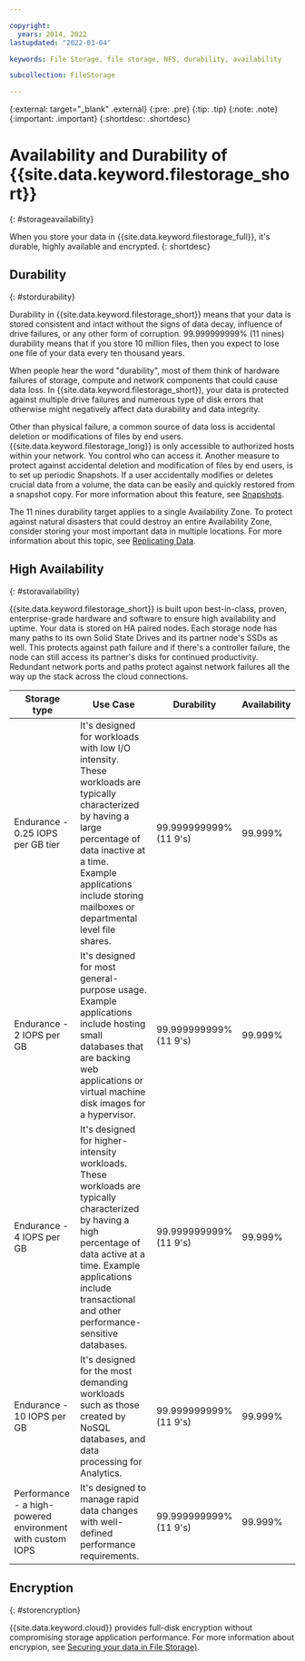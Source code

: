 ```yaml
---

copyright:
  years: 2014, 2022
lastupdated: "2022-03-04"

keywords: File Storage, file storage, NFS, durability, availability

subcollection: FileStorage

---
```

{:external: target="_blank" .external}
{:pre: .pre}
{:tip: .tip}
{:note: .note}
{:important: .important}
{:shortdesc: .shortdesc}

# Availability and Durability of {{site.data.keyword.filestorage_short}}
{: #storageavailability}

When you store your data in {{site.data.keyword.filestorage_full}}, it's durable, highly available and encrypted.
{: shortdesc}

## Durability
{: #stordurability}

Durability in {{site.data.keyword.filestorage_short}} means that your data is stored consistent and intact without the signs of data decay, influence of drive failures, or any other form of corruption. 99.999999999% (11 nines) durability means that if you store 10 million files, then you expect to lose one file of your data every ten thousand years.

When people hear the word "durability", most of them think of hardware failures of storage, compute and network components that could cause data loss. In {{site.data.keyword.filestorage_short}}, your data is protected against multiple drive failures and numerous type of disk errors that otherwise might negatively affect data durability and data integrity.

Other than physical failure, a common source of data loss is accidental deletion or modifications of files by end users. {{site.data.keyword.filestorage_long}} is only accessible to authorized hosts within your network. You control who can access it. Another measure to protect against accidental deletion and modification of files by end users, is to set up periodic Snapshots. If a user accidentally modifies or deletes crucial data from a volume, the data can be easily and quickly restored from a snapshot copy. For more information about this feature, see [Snapshots](/docs/FileStorage?topic=FileStorage-snapshot).

The 11 nines durability target applies to a single Availability Zone. To protect against natural disasters that could destroy an entire Availability Zone, consider storing your most important data in multiple locations. For more information about this topic, see [Replicating Data](/docs/FileStorage?topic=FileStorage-replicatio).

## High Availability
{: #storavailability}

{{site.data.keyword.filestorage_short}} is built upon best-in-class, proven, enterprise-grade hardware and software to ensure high availability and uptime. Your data is stored on HA paired nodes. Each storage node has many paths to its own Solid State Drives and its partner node's SSDs as well. This protects against path failure and if there's a controller failure, the node can still access its partner's disks for continued productivity. Redundant network ports and paths protect against network failures all the way up the stack across the cloud connections.

| Storage type | Use Case | Durability | Availability |
|--------------|----------|------------|--------------|
| Endurance -  0.25 IOPS per GB tier  |  It's designed for workloads with low I/O intensity. These workloads are typically characterized by having a large percentage of data inactive at a time. Example applications include storing mailboxes or departmental level file shares. | 99.999999999% (11 9's) | 99.999%       |
| Endurance - 2 IOPS per GB | It's designed for most general-purpose usage. Example applications include hosting small databases that are backing web applications or virtual machine disk images for a hypervisor.| 99.999999999% (11 9's) | 99.999% |
| Endurance - 4 IOPS per GB| It's designed for higher-intensity workloads. These workloads are typically characterized by having a high percentage of data active at a time. Example applications include transactional and other performance-sensitive databases. | 99.999999999% (11 9's) | 99.999% |
| Endurance - 10 IOPS per GB| It's designed for the most demanding workloads such as those created by NoSQL databases, and data processing for Analytics. | 99.999999999% (11 9's) | 99.999% |
| Performance - a high-powered environment with custom IOPS | It's designed to manage rapid data changes with well-defined performance requirements. | 99.999999999% (11 9's) | 99.999% |

## Encryption
{: #storencryption}

{{site.data.keyword.cloud}} provides full-disk encryption without compromising storage application performance. For more information about encrypion, see [Securing your data in File Storage)](/docs/FileStorage?topic=FileStorage-mng-data).
